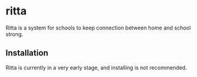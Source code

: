 # ritta
Ritta is a system for schools to keep connection between home and school strong.

## Installation

Ritta is currently in a very early stage, and installing is not recommended.
